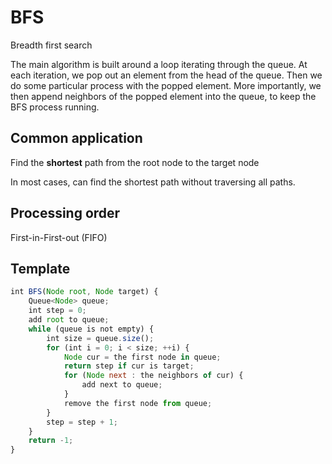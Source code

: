 # BFS

Breadth first search

The main algorithm is built around a loop iterating through the queue. At each iteration, we pop out an element from the head of the queue.
Then we do some particular process with the popped element.
More importantly, we then append neighbors of the popped element into the queue, to keep the BFS process running.

## Common application

Find the **shortest** path from the root node to the target node

In most cases, can find the shortest path without traversing all paths.

## Processing order

First-in-First-out (FIFO)

## Template

```js
int BFS(Node root, Node target) {
    Queue<Node> queue;
    int step = 0;
    add root to queue;
    while (queue is not empty) {
        int size = queue.size();
        for (int i = 0; i < size; ++i) {
            Node cur = the first node in queue;
            return step if cur is target;
            for (Node next : the neighbors of cur) {
                add next to queue;
            }
            remove the first node from queue;
        }
        step = step + 1;
    }
    return -1;
}
```